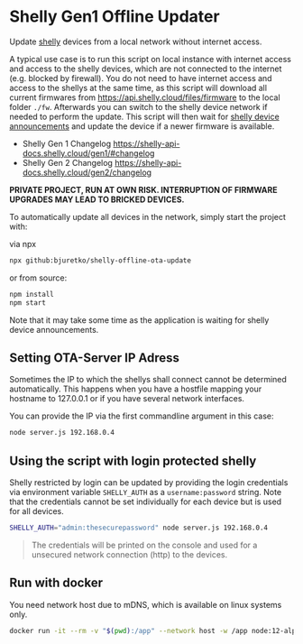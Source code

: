 # Shelly Gen1 Offline Updater

Update [shelly](https://shelly.cloud/) devices from a local network without internet access.

A typical use case is to run this script on local instance with internet access and access to the shelly devices,
which are not connected to the internet (e.g. blocked by firewall).
You do not need to have internet access and access to the shellys at the same time, as this script will
download all current firmwares from <https://api.shelly.cloud/files/firmware> to the local folder `./fw`.
Afterwards you can switch to the shelly device network if needed to perform the update.
This script will then wait for [shelly device announcements](https://shelly-api-docs.shelly.cloud/gen1/#mdns-discovery)
and update the device if a newer firmware is available.

- Shelly Gen 1 Changelog <https://shelly-api-docs.shelly.cloud/gen1/#changelog>
- Shelly Gen 2 Changelog <https://shelly-api-docs.shelly.cloud/gen2/changelog>

**PRIVATE PROJECT, RUN AT OWN RISK. INTERRUPTION OF FIRMWARE UPGRADES MAY LEAD TO BRICKED DEVICES.**

To automatically update all devices in the network, simply start the project with:

via npx

```sh
npx github:bjuretko/shelly-offline-ota-update
```

or from source:

```sh
npm install
npm start
```

Note that it may take some time as the application is waiting for shelly device announcements.

## Setting OTA-Server IP Adress

Sometimes the IP to which the shellys shall connect cannot be determined automatically.
This happens when you have a hostfile mapping your hostname to 127.0.0.1 or if you have several
network interfaces.

You can provide the IP via the first commandline argument in this case:

```sh
node server.js 192.168.0.4
```

## Using the script with login protected shelly

Shelly restricted by login can be updated by providing the login credentials via environment variable `SHELLY_AUTH` as a `username:password` string. Note that the credentials cannot be
set individually for each device but is used for all devices.

```sh
SHELLY_AUTH="admin:thesecurepassword" node server.js 192.168.0.4
```

> The credentials will be printed on the console and used for a unsecured network connection (http) to the devices.

## Run with docker

You need network host due to mDNS, which is available on linux systems only.

```sh
docker run -it --rm -v "$(pwd):/app" --network host -w /app node:12-alpine npm run shelly-offline-ota-update
```
